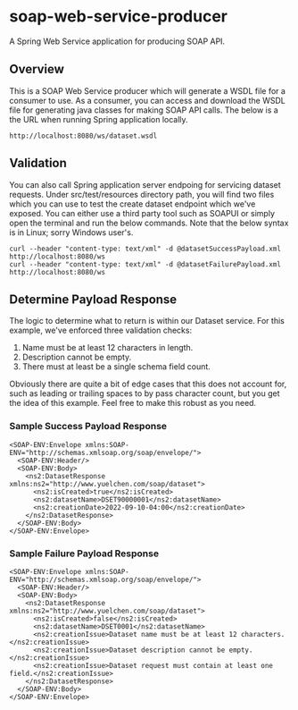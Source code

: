 # soap-web-service-producer
A Spring Web Service application for producing SOAP API. 

## Overview
This is a SOAP Web Service producer which will generate a WSDL file for a consumer to use. As a consumer, you can access and download the WSDL file for generating java classes for making SOAP API calls. The below is a the URL when running Spring application locally. 
```:
http://localhost:8080/ws/dataset.wsdl
```

## Validation
You can also call Spring application server endpoing for servicing dataset requests. Under src/test/resources directory path, you will find two files which you can use to test the create dataset endpoint which we've exposed. You can either use a third party tool such as SOAPUI or simply open the terminal and run the below commands. Note that the below syntax is in Linux; sorry Windows user's. 
```:
curl --header "content-type: text/xml" -d @datasetSuccessPayload.xml http://localhost:8080/ws
curl --header "content-type: text/xml" -d @datasetFailurePayload.xml http://localhost:8080/ws
```

## Determine Payload Response
The logic to determine what to return is within our Dataset service. For this example, we've enforced three validation checks:
1. Name must be at least 12 characters in length. 
2. Description cannot be empty. 
3. There must at least be a single schema field count. 

Obviously there are quite a bit of edge cases that this does not account for, such as leading or trailing spaces to by pass character count, but you get the idea of this example. Feel free to make this robust as you need. 

### Sample Success Payload Response
```XML:
<SOAP-ENV:Envelope xmlns:SOAP-ENV="http://schemas.xmlsoap.org/soap/envelope/">
  <SOAP-ENV:Header/>
  <SOAP-ENV:Body>
    <ns2:DatasetResponse xmlns:ns2="http://www.yuelchen.com/soap/dataset">
      <ns2:isCreated>true</ns2:isCreated>
      <ns2:datasetName>DSET90000001</ns2:datasetName>
      <ns2:creationDate>2022-09-10-04:00</ns2:creationDate>
    </ns2:DatasetResponse>
  </SOAP-ENV:Body>
</SOAP-ENV:Envelope>
```

### Sample Failure Payload Response
```XML:
<SOAP-ENV:Envelope xmlns:SOAP-ENV="http://schemas.xmlsoap.org/soap/envelope/">
  <SOAP-ENV:Header/>
  <SOAP-ENV:Body>
    <ns2:DatasetResponse xmlns:ns2="http://www.yuelchen.com/soap/dataset">
      <ns2:isCreated>false</ns2:isCreated>
      <ns2:datasetName>DSET0001</ns2:datasetName>
      <ns2:creationIssue>Dataset name must be at least 12 characters.</ns2:creationIssue>
      <ns2:creationIssue>Dataset description cannot be empty.</ns2:creationIssue>
      <ns2:creationIssue>Dataset request must contain at least one field.</ns2:creationIssue>
    </ns2:DatasetResponse>
  </SOAP-ENV:Body>
</SOAP-ENV:Envelope>
```
